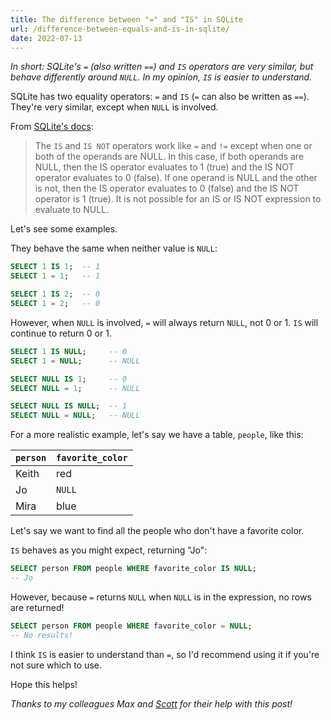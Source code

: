 ```yaml
---
title: The difference between "=" and "IS" in SQLite
url: /difference-between-equals-and-is-in-sqlite/
date: 2022-07-13
---
```


_In short: SQLite's `=` (also written `==`) and `IS` operators are very similar, but behave differently around `NULL`. In my opinion, `IS` is easier to understand._

SQLite has two equality operators: `=` and `IS` (`=` can also be written as `==`). They're very similar, except when `NULL` is involved.

From [SQLite's docs][docs]:

> The `IS` and `IS NOT` operators work like `=` and `!=` except when one or both of the operands are NULL. In this case, if both operands are NULL, then the IS operator evaluates to 1 (true) and the IS NOT operator evaluates to 0 (false). If one operand is NULL and the other is not, then the IS operator evaluates to 0 (false) and the IS NOT operator is 1 (true). It is not possible for an IS or IS NOT expression to evaluate to NULL.

Let's see some examples.

They behave the same when neither value is `NULL`:

```sql
SELECT 1 IS 1;  -- 1
SELECT 1 = 1;   -- 1

SELECT 1 IS 2;  -- 0
SELECT 1 = 2;   -- 0
```

However, when `NULL` is involved, `=` will always return `NULL`, not 0 or 1. `IS` will continue to return 0 or 1.

```sql
SELECT 1 IS NULL;     -- 0
SELECT 1 = NULL;      -- NULL

SELECT NULL IS 1;     -- 0
SELECT NULL = 1;      -- NULL

SELECT NULL IS NULL;  -- 1
SELECT NULL = NULL;   -- NULL
```

For a more realistic example, let's say we have a table, `people`, like this:

| `person` | `favorite_color` |
| -------- | ---------------- |
| Keith    | red              |
| Jo       | `NULL`           |
| Mira     | blue             |

Let's say we want to find all the people who don't have a favorite color.

`IS` behaves as you might expect, returning "Jo":

```sql
SELECT person FROM people WHERE favorite_color IS NULL;
-- Jo
```

However, because `=` returns `NULL` when `NULL` is in the expression, no rows are returned!

```sql
SELECT person FROM people WHERE favorite_color = NULL;
-- No results!
```

I think `IS` is easier to understand than `=`, so I'd recommend using it if you're not sure which to use.

Hope this helps!

_Thanks to my colleagues Max and [Scott][] for their help with this post!_

[docs]: https://sqlite.org/lang_expr.html
[scott]: https://scottnonnenberg.com/
